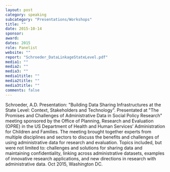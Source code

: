 ```yaml
---
layout: post
category: speaking
subcategory: "Presentations/Workshops"
title: ""
date: 2015-10-14
sponsor:
award:
dates: 2015
role: Panelist
website: ""
report: "Schroeder_DataLinkageStateLevel.pdf"
media1: ""
media2: ""
media3: ""
media1title: ""
media2title: ""
media3title: ""
comments: false
---
```


Schroeder, A.D. Presentation: "Building Data Sharing Infrastructures at the State Level: Context, Stakeholders and Technology". Presentated at "The Promises and Challenges of Administrative Data in Social Policy Research" meeting sponsored by the Office of Planning, Research and Evaluation (OPRE) in the US Department of Health and Human Services’ Administration for Children and Families. The meeting brought together experts from multiple disciplines and sectors to discuss the benefits and challenges of using administrative data for research and evaluation. Topics included, but were not limited to: challenges and solutions for sharing data and maintaining confidentiality, linking across administrative datasets, examples of innovative research applications, and new directions in research with administrative data. Oct 2015, Washington DC.
